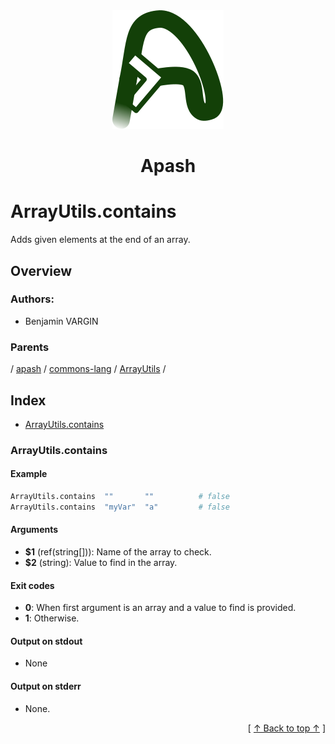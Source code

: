 
<div align='center' id='apash-top'>
  <a href='https://github.com/hastec-fr/apash'>
    <img alt='apash-logo' src='../../../../../../../assets/apash-logo.svg'/>
  </a>

  # Apash
</div>

# ArrayUtils.contains

Adds given elements at the end of an array.

## Overview

### Authors:
* Benjamin VARGIN

### Parents
<!-- apash.parentBegin -->
[](../../../../.md) / [apash](../../../apash.md) / [commons-lang](../../commons-lang.md) / [ArrayUtils](../ArrayUtils.md) / 
<!-- apash.parentEnd -->

## Index

* [ArrayUtils.contains](#arrayutilscontains)

### ArrayUtils.contains

#### Example

```bash
ArrayUtils.contains  ""       ""          # false
ArrayUtils.contains  "myVar"  "a"         # false
```

#### Arguments

* **$1** (ref(string[])): Name of the array to check.
* **$2** (string): Value to find in the array.

#### Exit codes

* **0**: When first argument is an array and a value to find is provided.
* **1**: Otherwise.

#### Output on stdout

* None

#### Output on stderr

* None.


  <div align='right'>[ <a href='#apash-top'>↑ Back to top ↑</a> ]</div>

